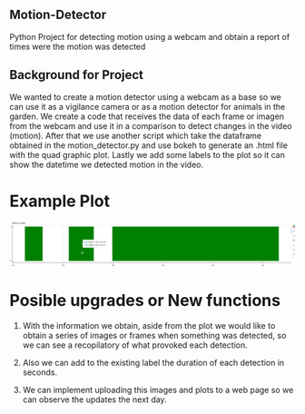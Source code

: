 ## Motion-Detector
Python Project for detecting motion using a webcam and obtain a report of times were the motion was detected

## Background for Project
We wanted to create a motion detector using a webcam as a base so we can use it as a vigilance camera or as a motion detector for animals in the garden. We create a code that receives
the data of each frame or imagen from the webcam and use it in a comparison to detect changes in the video (motion). 
After that we use another script which take the dataframe obtained in the motion_detector.py and use bokeh to generate an .html file with the quad graphic plot. 
Lastly we add some labels to the plot so it can show the datetime we detected motion in the video.

# Example Plot
![alt text](https://github.com/fxku39/Motion-Detector/blob/main/bokeh_quad_plot.png "Bokeh_Quad_Plot")

# Posible upgrades or New functions
1. With the information we obtain, aside from the plot we would like to obtain a series of images or frames when something was detected, so we can see a recopilatory of what provoked each
detection.

2. Also we can add to the existing label the duration of each detection in seconds.

3. We can implement uploading this images and plots to a web page so we can observe the updates the next day.
